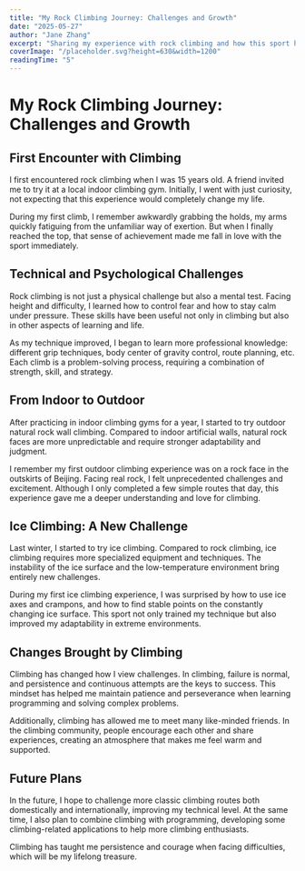 ```yaml
---
title: "My Rock Climbing Journey: Challenges and Growth"
date: "2025-05-27"
author: "Jane Zhang"
excerpt: "Sharing my experience with rock climbing and how this sport has shaped my character and way of thinking."
coverImage: "/placeholder.svg?height=630&width=1200"
readingTime: "5"
---
```


# My Rock Climbing Journey: Challenges and Growth

## First Encounter with Climbing

I first encountered rock climbing when I was 15 years old. A friend invited me to try it at a local indoor climbing gym. Initially, I went with just curiosity, not expecting that this experience would completely change my life.

During my first climb, I remember awkwardly grabbing the holds, my arms quickly fatiguing from the unfamiliar way of exertion. But when I finally reached the top, that sense of achievement made me fall in love with the sport immediately.

## Technical and Psychological Challenges

Rock climbing is not just a physical challenge but also a mental test. Facing height and difficulty, I learned how to control fear and how to stay calm under pressure. These skills have been useful not only in climbing but also in other aspects of learning and life.

As my technique improved, I began to learn more professional knowledge: different grip techniques, body center of gravity control, route planning, etc. Each climb is a problem-solving process, requiring a combination of strength, skill, and strategy.

## From Indoor to Outdoor

After practicing in indoor climbing gyms for a year, I started to try outdoor natural rock wall climbing. Compared to indoor artificial walls, natural rock faces are more unpredictable and require stronger adaptability and judgment.

I remember my first outdoor climbing experience was on a rock face in the outskirts of Beijing. Facing real rock, I felt unprecedented challenges and excitement. Although I only completed a few simple routes that day, this experience gave me a deeper understanding and love for climbing.

## Ice Climbing: A New Challenge

Last winter, I started to try ice climbing. Compared to rock climbing, ice climbing requires more specialized equipment and techniques. The instability of the ice surface and the low-temperature environment bring entirely new challenges.

During my first ice climbing experience, I was surprised by how to use ice axes and crampons, and how to find stable points on the constantly changing ice surface. This sport not only trained my technique but also improved my adaptability in extreme environments.

## Changes Brought by Climbing

Climbing has changed how I view challenges. In climbing, failure is normal, and persistence and continuous attempts are the keys to success. This mindset has helped me maintain patience and perseverance when learning programming and solving complex problems.

Additionally, climbing has allowed me to meet many like-minded friends. In the climbing community, people encourage each other and share experiences, creating an atmosphere that makes me feel warm and supported.

## Future Plans

In the future, I hope to challenge more classic climbing routes both domestically and internationally, improving my technical level. At the same time, I also plan to combine climbing with programming, developing some climbing-related applications to help more climbing enthusiasts.

Climbing has taught me persistence and courage when facing difficulties, which will be my lifelong treasure.
